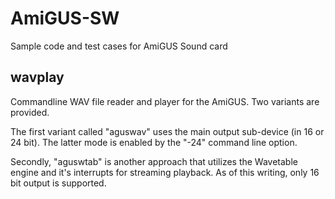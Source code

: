 # AmiGUS-SW
Sample code and test cases for AmiGUS Sound card

## wavplay

Commandline WAV file reader and player for the AmiGUS. Two variants
are provided. 

The first variant called "aguswav" uses the main output sub-device (in 16 or 24 bit).
The latter mode is enabled by the "-24" command line option.

Secondly, "aguswtab" is another approach that utilizes the Wavetable engine and it's
interrupts for streaming playback. As of this writing, only 16 bit output is supported.



